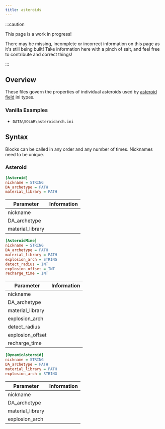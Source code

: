 ```yaml
---
title: asteroids
---
```


:::caution

This page is a work in progress!

There may be missing, incomplete or incorrect information on this page as it's still being built! Take information here with a pinch of salt, and feel free to contribute and correct things!

:::

## Overview

These files govern the properties of individual asteroids used by [asteroid field](asteroid_fields.md) ini types.

### Vanilla Examples

* `DATA\SOLAR\asteroidarch.ini`

## Syntax

Blocks can be called in any order and any number of times. Nicknames need to be unique.

### Asteroid

```ini
[Asteroid]
nickname = STRING
DA_archetype = PATH
material_library = PATH
```

| Parameter        | Information |
| ---------------- | ----------- |
| nickname         |             |
| DA_archetype     |             |
| material_library |             |

```ini
[AsteroidMine]
nickname = STRING
DA_archetype = PATH
material_library = PATH
explosion_arch = STRING
detect_radius = INT
explosion_offset = INT
recharge_time = INT
```

| Parameter        | Information |
| ---------------- | ----------- |
| nickname         |             |
| DA_archetype     |             |
| material_library |             |
| explosion_arch   |             |
| detect_radius    |             |
| explosion_offset |             |
| recharge_time    |             |

```ini
[DynamicAsteroid]
nickname = STRING
DA_archetype = PATH
material_library = PATH
explosion_arch = STRING
```

| Parameter        | Information |
| ---------------- | ----------- |
| nickname         |             |
| DA_archetype     |             |
| material_library |             |
| explosion_arch   |             |